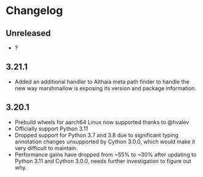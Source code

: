 # Changelog

## Unreleased

* ?

## 3.21.1

* Added an additional handler to Althaia meta path finder to handle the new way marshmallow is exposing its version
  and package information.

## 3.20.1

* Prebuild wheels for aarch64 Linux now supported thanks to @hvalev
* Officially support Python 3.11
* Dropped support for Python 3.7 and 3.8 due to significant typing annotation changes unsupported by Cython 3.0.0,
  which would make it very difficult to maintain.
* Performance gains have dropped from ~55% to ~30% after updating to Python 3.11 and Cython 3.0.0, needs further
  investigation to figure out why.
